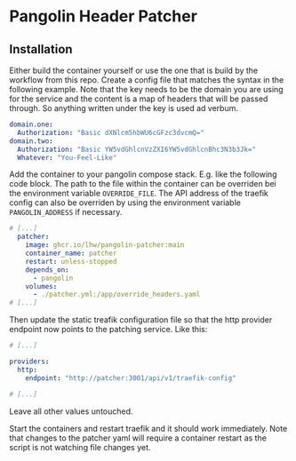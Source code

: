 # Pangolin Header Patcher

## Installation

Either build the container yourself or use the one that is build by the workflow from this repo.
Create a config file that matches the syntax in the following example. Note that the key needs to be the domain you are using for the service and the content is a map of headers that will be passed through.
So anything written under the key is used ad verbum.
```yaml
domain.one:
  Authorization: "Basic dXNlcm5hbWU6cGFzc3dvcmQ="
domain.two:
  Authorization: "Basic YW5vdGhlcnVzZXI6YW5vdGhlcnBhc3N3b3Jk="
  Whatever: "You-Feel-Like"
```

Add the container to your pangolin compose stack. E.g. like the following code block. The path to the file within the container can be overriden bei the environment variable `OVERRIDE_FILE`. The API address of the traefik config can also be overriden by using the environment variable `PANGOLIN_ADDRESS` if necessary.

```yaml
# [...]
  patcher:
    image: ghcr.io/lhw/pangolin-patcher:main
    container_name: patcher
    restart: unless-stopped
    depends_on:
      - pangolin
    volumes:
      - ./patcher.yml:/app/override_headers.yaml
# [...]
```

Then update the static treafik configuration file so that the http provider endpoint now points to the patching service. Like this:
```yaml
# [...]

providers:
  http:
    endpoint: "http://patcher:3001/api/v1/traefik-config"

# [...]
```
Leave all other values untouched.

Start the containers and restart traefik and it should work immediately. Note that changes to the patcher yaml will require a container restart as the script is not watching file changes yet.
